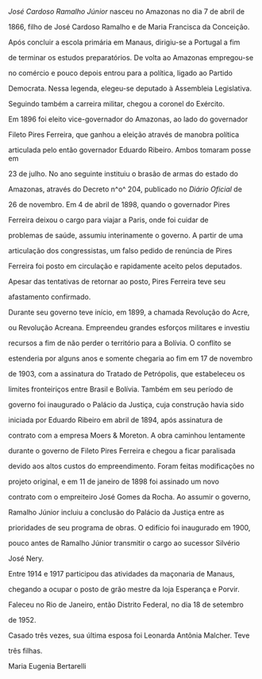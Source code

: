 

*José Cardoso Ramalho Júnior* nasceu no Amazonas no dia 7 de abril de

1866, filho de José Cardoso Ramalho e de Maria Francisca da Conceição.



Após concluir a escola primária em Manaus, dirigiu-se a Portugal a fim

de terminar os estudos preparatórios. De volta ao Amazonas empregou-se

no comércio e pouco depois entrou para a política, ligado ao Partido

Democrata. Nessa legenda, elegeu-se deputado à Assembleia Legislativa.

Seguindo também a carreira militar, chegou a coronel do Exército.



Em 1896 foi eleito vice-governador do Amazonas, ao lado do governador

Fileto Pires Ferreira, que ganhou a eleição através de manobra política

articulada pelo então governador Eduardo Ribeiro. Ambos tomaram posse em

23 de julho. No ano seguinte instituiu o brasão de armas do estado do

Amazonas, através do Decreto n^o^ 204, publicado no *Diário Oficial* de

26 de novembro. Em 4 de abril de 1898, quando o governador Pires

Ferreira deixou o cargo para viajar a Paris, onde foi cuidar de

problemas de saúde, assumiu interinamente o governo. A partir de uma

articulação dos congressistas, um falso pedido de renúncia de Pires

Ferreira foi posto em circulação e rapidamente aceito pelos deputados.

Apesar das tentativas de retornar ao posto, Pires Ferreira teve seu

afastamento confirmado.



Durante seu governo teve início, em 1899, a chamada Revolução do Acre,

ou Revolução Acreana. Empreendeu grandes esforços militares e investiu

recursos a fim de não perder o território para a Bolívia. O conflito se

estenderia por alguns anos e somente chegaria ao fim em 17 de novembro

de 1903, com a assinatura do Tratado de Petrópolis, que estabeleceu os

limites fronteiriços entre Brasil e Bolívia. Também em seu período de

governo foi inaugurado o Palácio da Justiça, cuja construção havia sido

iniciada por Eduardo Ribeiro em abril de 1894, após assinatura de

contrato com a empresa Moers & Moreton. A obra caminhou lentamente

durante o governo de Fileto Pires Ferreira e chegou a ficar paralisada

devido aos altos custos do empreendimento. Foram feitas modificações no

projeto original, e em 11 de janeiro de 1898 foi assinado um novo

contrato com o empreiteiro José Gomes da Rocha. Ao assumir o governo,

Ramalho Júnior incluiu a conclusão do Palácio da Justiça entre as

prioridades de seu programa de obras. O edifício foi inaugurado em 1900,

pouco antes de Ramalho Júnior transmitir o cargo ao sucessor Silvério

José Nery.



Entre 1914 e 1917 participou das atividades da maçonaria de Manaus,

chegando a ocupar o posto de grão mestre da loja Esperança e Porvir.



Faleceu no Rio de Janeiro, então Distrito Federal, no dia 18 de setembro

de 1952.



Casado três vezes, sua última esposa foi Leonarda Antônia Malcher. Teve

três filhas.



Maria Eugenia Bertarelli



